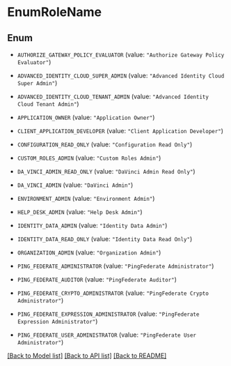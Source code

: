 # EnumRoleName

## Enum


* `AUTHORIZE_GATEWAY_POLICY_EVALUATOR` (value: `"Authorize Gateway Policy Evaluator"`)

* `ADVANCED_IDENTITY_CLOUD_SUPER_ADMIN` (value: `"Advanced Identity Cloud Super Admin"`)

* `ADVANCED_IDENTITY_CLOUD_TENANT_ADMIN` (value: `"Advanced Identity Cloud Tenant Admin"`)

* `APPLICATION_OWNER` (value: `"Application Owner"`)

* `CLIENT_APPLICATION_DEVELOPER` (value: `"Client Application Developer"`)

* `CONFIGURATION_READ_ONLY` (value: `"Configuration Read Only"`)

* `CUSTOM_ROLES_ADMIN` (value: `"Custom Roles Admin"`)

* `DA_VINCI_ADMIN_READ_ONLY` (value: `"DaVinci Admin Read Only"`)

* `DA_VINCI_ADMIN` (value: `"DaVinci Admin"`)

* `ENVIRONMENT_ADMIN` (value: `"Environment Admin"`)

* `HELP_DESK_ADMIN` (value: `"Help Desk Admin"`)

* `IDENTITY_DATA_ADMIN` (value: `"Identity Data Admin"`)

* `IDENTITY_DATA_READ_ONLY` (value: `"Identity Data Read Only"`)

* `ORGANIZATION_ADMIN` (value: `"Organization Admin"`)

* `PING_FEDERATE_ADMINISTRATOR` (value: `"PingFederate Administrator"`)

* `PING_FEDERATE_AUDITOR` (value: `"PingFederate Auditor"`)

* `PING_FEDERATE_CRYPTO_ADMINISTRATOR` (value: `"PingFederate Crypto Administrator"`)

* `PING_FEDERATE_EXPRESSION_ADMINISTRATOR` (value: `"PingFederate Expression Administrator"`)

* `PING_FEDERATE_USER_ADMINISTRATOR` (value: `"PingFederate User Administrator"`)


[[Back to Model list]](../README.md#documentation-for-models) [[Back to API list]](../README.md#documentation-for-api-endpoints) [[Back to README]](../README.md)


